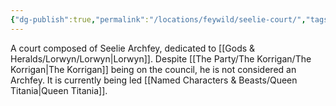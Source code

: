 ```yaml
---
{"dg-publish":true,"permalink":"/locations/feywild/seelie-court/","tags":["Location","Unexplored"],"noteIcon":""}
---
```


A court composed of Seelie Archfey, dedicated to [[Gods & Heralds/Lorwyn/Lorwyn\|Lorwyn]]. Despite [[The Party/The Korrigan/The Korrigan\|The Korrigan]] being on the council, he is not considered an Archfey. It is currently being led [[Named Characters & Beasts/Queen Titania\|Queen Titania]].